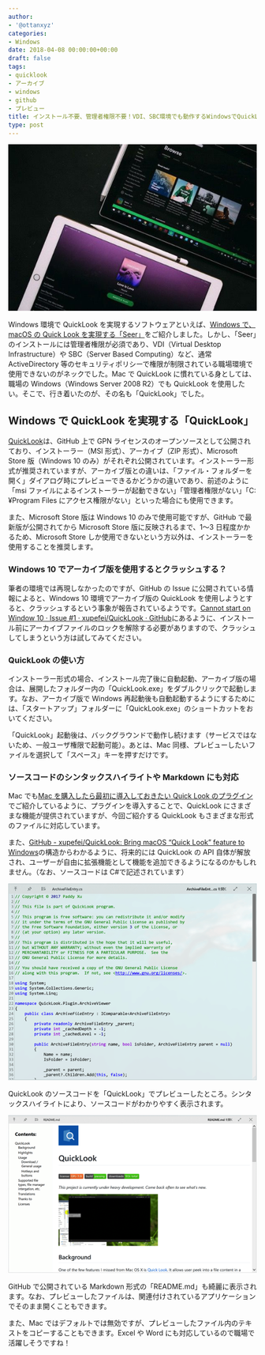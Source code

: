 ```yaml
---
author:
- '@ottanxyz'
categories:
- Windows
date: 2018-04-08 00:00:00+00:00
draft: false
tags:
- quicklook
- アーカイブ
- windows
- github
- プレビュー
title: インストール不要、管理者権限不要！VDI、SBC環境でも動作するWindowsでQuickLookを実現する「QuickLook」
type: post
---
```


![](180408-5aca13741dea3.jpg)

Windows 環境で QuickLook を実現するソフトウェアといえば、[Windows で、macOS の Quick Look を実現する「Seer」](/posts/2016/04/windows-osx-like-quick-look-seer-6850/)をご紹介しました。しかし、「Seer」のインストールには管理者権限が必須であり、VDI（Virtual Desktop Infrastructure）や SBC（Server Based Computing）など、通常 ActiveDirectory 等のセキュリティポリシーで権限が制限されている職場環境で使用できないのがネックでした。Mac で QuickLook に慣れている身としては、職場の Windows（Windows Server 2008 R2）でも QuickLook を使用したい。そこで、行き着いたのが、その名も「QuickLook」でした。

## Windows で QuickLook を実現する「QuickLook」

[QuickLook](http://pooi.moe/QuickLook/)は、GitHub 上で GPN ライセンスのオープンソースとして公開されており、インストーラー（MSI 形式）、アーカイブ（ZIP 形式）、Microsoft Store 版（Windows 10 のみ）がそれぞれ公開されています。インストーラー形式が推奨されていますが、アーカイブ版との違いは、「ファイル・フォルダーを開く」ダイアログ時にプレビューできるかどうかの違いであり、前述のように「msi ファイルによるインストーラーが起動できない」「管理者権限がない」「C:¥Program Files にアクセス権限がない」といった場合にも使用できます。

また、Microsoft Store 版は Windows 10 のみで使用可能ですが、GitHub で最新版が公開されてから Microsoft Store 版に反映されるまで、1〜3 日程度かかるため、Microsoft Store しか使用できないという方以外は、インストーラーを使用することを推奨します。

### Windows 10 でアーカイブ版を使用するとクラッシュする？

筆者の環境では再現しなかったのですが、GitHub の Issue に公開されている情報によると、Windows 10 環境でアーカイブ版の QuickLook を使用しようとすると、クラッシュするという事象が報告されているようです。[Cannot start on Window 10 · Issue #1 · xupefei/QuickLook · GitHub](https://github.com/xupefei/QuickLook/issues/1)にあるように、インストール前にアーカイブファイルのロックを解除する必要がありますので、クラッシュしてしまうという方は試してみてください。

### QuickLook の使い方

インストーラー形式の場合、インストール完了後に自動起動、アーカイブ版の場合は、展開したフォルダー内の「QuickLook.exe」をダブルクリックで起動します。なお、アーカイブ版で Windows 再起動後も自動起動するようにするためには、「スタートアップ」フォルダーに「QuickLook.exe」のショートカットをおいてください。

「QuickLook」起動後は、バックグラウンドで動作し続けます（サービスではないため、一般ユーザ権限で起動可能）。あとは、Mac 同様、プレビューしたいファイルを選択して「スペース」キーを押すだけです。

### ソースコードのシンタックスハイライトや Markdown にも対応

Mac でも[Mac を購入したら最初に導入しておきたい Quick Look のプラグイン](/posts/2014/09/quick-look-plugin-78/)でご紹介しているように、プラグインを導入することで、QuickLook にさまざまな機能が提供されていますが、今回ご紹介する QuickLook もさまざまな形式のファイルに対応しています。

また、[GitHub - xupefei/QuickLook: Bring macOS “Quick Look” feature to Windows](https://github.com/xupefei/QuickLook)の構造からわかるように、将来的には QuickLook の API 自体が解放され、ユーザーが自由に拡張機能として機能を追加できるようになるのかもしれません。（なお、ソースコードは C#で記述されています）

![](180408-5aca137ce94f1.png)

QuickLook のソースコードを「QuickLook」でプレビューしたところ。シンタックスハイライトにより、ソースコードがわかりやすく表示されます。

![](180408-5aca1385250c3.png)

GitHub で公開されている Markdown 形式の「README.md」も綺麗に表示されます。なお、プレビューしたファイルは、関連付けされているアプリケーションでそのまま開くこともできます。

また、Mac ではデフォルトでは無効ですが、プレビューしたファイル内のテキストをコピーすることもできます。Excel や Word にも対応しているので職場で活躍しそうですね！